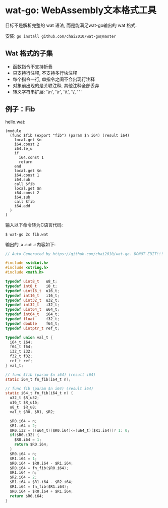 # wat-go: WebAssembly文本格式工具

目标不是解析完整的 wat 语法, 而是能满足wat-go输出的 wat 格式.

安装: `go install github.com/chai2010/wat-go@master`

## Wat 格式的子集

- 函数指令不支持折叠
- 只支持行注释, 不支持多行块注释
- 每个指令一行, 单指令之间不会出现行注释
- 对象前出现的是关联注释, 其他注释全部丢弃
- 转义字符串扩展: '\n', '\r', '\t', '\\', '\"'

## 例子：Fib

hello.wat:

```wat
(module
  (func $fib (export "fib") (param $n i64) (result i64)
    local.get $n
    i64.const 2
    i64.le_u
    if
      i64.const 1
      return
    end
    local.get $n
    i64.const 1
    i64.sub
    call $fib
    local.get $n
    i64.const 2
    i64.sub
    call $fib
    i64.add
  )
)
```

输入以下命令转为C语言代码:

```
$ wat-go 2c fib.wat
```

输出的`_a.out.c`内容如下:

```c
// Auto Generated by https://github.com/chai2010/wat-go. DONOT EDIT!!!

#include <stdint.h>
#include <string.h>
#include <math.h>

typedef uint8_t   u8_t;
typedef int8_t    i8_t;
typedef uint16_t  u16_t;
typedef int16_t   i16_t;
typedef uint32_t  u32_t;
typedef int32_t   i32_t;
typedef uint64_t  u64_t;
typedef int64_t   i64_t;
typedef float     f32_t;
typedef double    f64_t;
typedef uintptr_t ref_t;

typedef union val_t {
  i64_t i64;
  f64_t f64;
  i32_t i32;
  f32_t f32;
  ref_t ref;
} val_t;

// func $fib (param $n i64) (result i64)
static i64_t fn_fib(i64_t n);

// func fib (param $n i64) (result i64)
static i64_t fn_fib(i64_t n) {
  u32_t $R_u32;
  u16_t $R_u16;
  u8_t  $R_u8;
  val_t $R0, $R1, $R2;

  $R0.i64 = n;
  $R1.i64 = 2;
  $R0.i32 = ((u64_t)($R0.i64)<=(u64_t)($R1.i64))? 1: 0;
  if($R0.i32) {
    $R0.i64 = 1;
    return $R0.i64;
  }
  $R0.i64 = n;
  $R1.i64 = 1;
  $R0.i64 = $R0.i64 - $R1.i64;
  $R0.i64 = fn_fib($R0.i64);
  $R1.i64 = n;
  $R2.i64 = 2;
  $R1.i64 = $R1.i64 - $R2.i64;
  $R1.i64 = fn_fib($R1.i64);
  $R0.i64 = $R0.i64 + $R1.i64;
  return $R0.i64;
}
```
